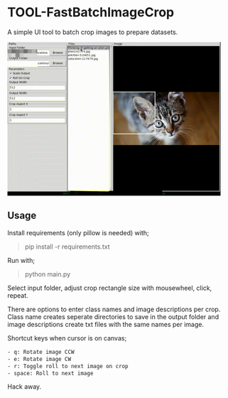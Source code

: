 # TOOL-FastBatchImageCrop
A simple UI tool to batch crop images to prepare datasets.


![Preview](./mat/preview.gif)


## Usage

Install requirements (only pillow is needed) with;

>pip install -r requirements.txt

Run with;

>python main.py

Select input folder, adjust crop rectangle size with mousewheel, click, repeat.

There are options to enter class names and image descriptions per crop. Class name creates seperate directories to save in the output folder and image descriptions create txt files with the same names per image.

Shortcut keys when cursor is on canvas;

    - q: Rotate image CCW
    - e: Rotate image CW
    - r: Toggle roll to next image on crop
    - space: Roll to next image

Hack away.
